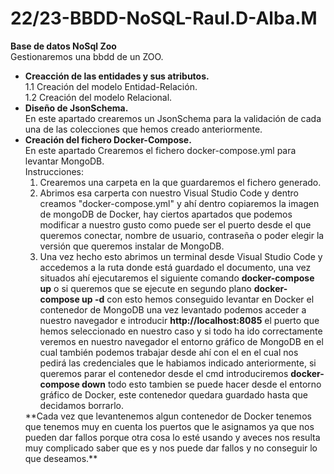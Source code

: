 # 22/23-BBDD-NoSQL-Raul.D-Alba.M
**Base de datos NoSql Zoo** <br>
Gestionaremos una bbdd de un ZOO.<br>
 * **Creacción de las entidades y sus atributos.**<br>
    1.1 Creación del modelo Entidad-Relación.<br>
    1.2 Creación del modelo Relacional.<br>
 * **Diseño de JsonSchema.**<br>
     En este apartado crearemos un JsonSchema para la validación de cada una de las colecciones que hemos creado anteriormente.<br>
 * **Creación del fichero Docker-Compose.**<br>
    En este apartado Crearemos el fichero docker-compose.yml para levantar MongoDB.<br>
    Instrucciones:<br>
    1. Crearemos una carpeta en la que guardaremos el fichero generado.<br>
    2. Abrimos esa carperta con nuestro Visual Studio Code y dentro creamos "docker-compose.yml" y ahí dentro copiaremos la imagen de mongoDB de Docker, hay ciertos apartados que podemos modificar a nuestro gusto como puede ser el puerto desde el que queremos conectar, nombre de usuario, contraseña o poder elegir la versión que queremos instalar de MongoDB.
    3. Una vez hecho esto abrimos un terminal desde Visual Studio Code y accedemos a la ruta donde está guardado el documento, una vez situados ahí ejecutaremos el siguiente comando **docker-compose up**  o si queremos que se ejecute en segundo plano **docker-compose up -d** con esto hemos conseguido levantar en Docker el contenedor de MongoDB una vez levantado podemos acceder a nuestro navegador e introducir **http://localhost:8085** el puerto que hemos seleccionado en nuestro caso y si todo ha ido correctamente veremos en nuestro navegador el entorno gráfico de MongoDB en el cual también podemos trabajar desde ahí con el en el cual nos pedirá las credenciales que le habiamos indicado anteriormente, si queremos parar el contenedor desde el cmd introduciremos **docker-compose down** todo esto tambien se puede hacer desde el entorno gráfico de Docker, este contenedor quedara guardado hasta que decidamos borrarlo.
    <div class="phishy">**Cada vez que levantenemos algun contenedor de Docker tenemos que tenemos muy en cuenta los puertos que le asignamos ya que nos pueden dar fallos porque otra cosa lo esté usando y aveces nos resulta muy complicado saber que es y nos puede dar fallos y no conseguir lo que deseamos.**</div>
  
